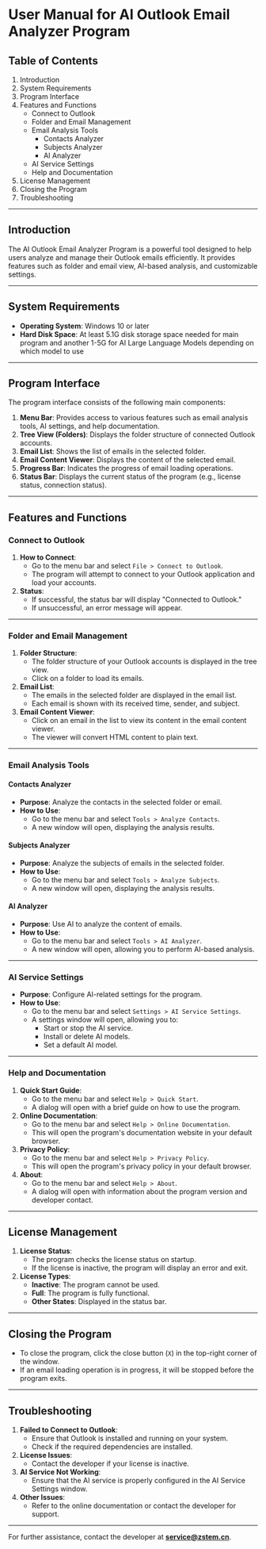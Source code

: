# User Manual for AI Outlook Email Analyzer Program

## Table of Contents
1. Introduction
2. System Requirements
3. Program Interface
4. Features and Functions
   - Connect to Outlook
   - Folder and Email Management
   - Email Analysis Tools
     - Contacts Analyzer
     - Subjects Analyzer
     - AI Analyzer
   - AI Service Settings
   - Help and Documentation
5. License Management
6. Closing the Program
7. Troubleshooting

---

## Introduction
The AI Outlook Email Analyzer Program is a powerful tool designed to help users analyze and manage their Outlook emails efficiently. It provides features such as folder and email view, AI-based analysis, and customizable settings.

---

## System Requirements
- **Operating System**: Windows 10 or later
- **Hard Disk Space**: At least 5.1G disk storage space needed for main program and another 1-5G for AI Large Language Models depending on which model to use

---

## Program Interface
The program interface consists of the following main components:
1. **Menu Bar**: Provides access to various features such as email analysis tools, AI settings, and help documentation.
2. **Tree View (Folders)**: Displays the folder structure of connected Outlook accounts.
3. **Email List**: Shows the list of emails in the selected folder.
4. **Email Content Viewer**: Displays the content of the selected email.
5. **Progress Bar**: Indicates the progress of email loading operations.
6. **Status Bar**: Displays the current status of the program (e.g., license status, connection status).

---

## Features and Functions

### Connect to Outlook
1. **How to Connect**:
   - Go to the menu bar and select `File > Connect to Outlook`.
   - The program will attempt to connect to your Outlook application and load your accounts.
2. **Status**:
   - If successful, the status bar will display "Connected to Outlook."
   - If unsuccessful, an error message will appear.

---

### Folder and Email Management
1. **Folder Structure**:
   - The folder structure of your Outlook accounts is displayed in the tree view.
   - Click on a folder to load its emails.
2. **Email List**:
   - The emails in the selected folder are displayed in the email list.
   - Each email is shown with its received time, sender, and subject.
3. **Email Content Viewer**:
   - Click on an email in the list to view its content in the email content viewer.
   - The viewer will convert HTML content to plain text.

---

### Email Analysis Tools

#### Contacts Analyzer
- **Purpose**: Analyze the contacts in the selected folder or email.
- **How to Use**:
  - Go to the menu bar and select `Tools > Analyze Contacts`.
  - A new window will open, displaying the analysis results.

#### Subjects Analyzer
- **Purpose**: Analyze the subjects of emails in the selected folder.
- **How to Use**:
  - Go to the menu bar and select `Tools > Analyze Subjects`.
  - A new window will open, displaying the analysis results.

#### AI Analyzer
- **Purpose**: Use AI to analyze the content of emails.
- **How to Use**:
  - Go to the menu bar and select `Tools > AI Analyzer`.
  - A new window will open, allowing you to perform AI-based analysis.

---

### AI Service Settings
- **Purpose**: Configure AI-related settings for the program.
- **How to Use**:
  - Go to the menu bar and select `Settings > AI Service Settings`.
  - A settings window will open, allowing you to:
    - Start or stop the AI service.
    - Install or delete AI models.
    - Set a default AI model.

---

### Help and Documentation
1. **Quick Start Guide**:
   - Go to the menu bar and select `Help > Quick Start`.
   - A dialog will open with a brief guide on how to use the program.
2. **Online Documentation**:
   - Go to the menu bar and select `Help > Online Documentation`.
   - This will open the program's documentation website in your default browser.
3. **Privacy Policy**:
   - Go to the menu bar and select `Help > Privacy Policy`.
   - This will open the program's privacy policy in your default browser.
4. **About**:
   - Go to the menu bar and select `Help > About`.
   - A dialog will open with information about the program version and developer contact.

---

## License Management
1. **License Status**:
   - The program checks the license status on startup.
   - If the license is inactive, the program will display an error and exit.
2. **License Types**:
   - **Inactive**: The program cannot be used.
   - **Full**: The program is fully functional.
   - **Other States**: Displayed in the status bar.

---

## Closing the Program
- To close the program, click the close button (`X`) in the top-right corner of the window.
- If an email loading operation is in progress, it will be stopped before the program exits.

---

## Troubleshooting
1. **Failed to Connect to Outlook**:
   - Ensure that Outlook is installed and running on your system.
   - Check if the required dependencies are installed.
2. **License Issues**:
   - Contact the developer if your license is inactive.
3. **AI Service Not Working**:
   - Ensure that the AI service is properly configured in the AI Service Settings window.
4. **Other Issues**:
   - Refer to the online documentation or contact the developer for support.

---

For further assistance, contact the developer at **service@zstem.cn**.
